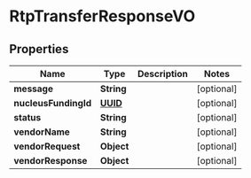
# RtpTransferResponseVO

## Properties
Name | Type | Description | Notes
------------ | ------------- | ------------- | -------------
**message** | **String** |  |  [optional]
**nucleusFundingId** | [**UUID**](UUID.md) |  |  [optional]
**status** | **String** |  |  [optional]
**vendorName** | **String** |  |  [optional]
**vendorRequest** | **Object** |  |  [optional]
**vendorResponse** | **Object** |  |  [optional]




